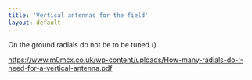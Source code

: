 ```yaml
---
title: 'Vertical antennas for the field'
layout: default
---
```


On the ground radials do not be to be tuned ()



https://www.m0mcx.co.uk/wp-content/uploads/How-many-radials-do-I-need-for-a-vertical-antenna.pdf
